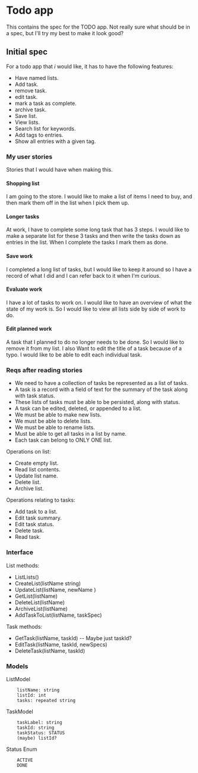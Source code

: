 # Todo app

This contains the spec for the TODO app. Not really sure what should
be in a spec, but I'll try my best to make it look good?

## Initial spec
For a todo app that _i_ would like, it has to have the following
features:
- Have named lists.
- Add task.
- remove task.
- edit task.
- mark a task as complete.
- archive task.
- Save list.
- View lists.
- Search list for keywords.
- Add tags to entries.
- Show all entries with a given tag.

### My user stories
Stories that I would have when making this.

#### Shopping list
I am going to the store. I would like to make a list of items I need
to buy, and then mark them off in the list when I pick them up.

#### Longer tasks
At work, I have to complete some long task that has 3 steps. I would
like to make a separate list for these 3 tasks and then write the
tasks down as entries in the list.  When I complete the tasks I mark
them as done.

#### Save work
I completed a long list of tasks, but I would like to keep it around
so I have a record of what I did and I can refer back to it when I'm
curious.

#### Evaluate work
I have a lot of tasks to work on. I would like to have an overview of
what the state of my work is. So I would like to view all lists side
by side of work to do.

#### Edit planned work
A task that I planned to do no longer needs to be done. So I would
like to remove it from my list. I also Want to edit the title of a
task because of a typo. I would like to be able to edit each
individual task.

### Reqs after reading stories

- We need to have a collection of tasks be represented as a list of tasks.
- A task is a record with a field of text for the summary of the task along with
  task status.
- These lists of tasks must be able to be persisted, along with status.
- A task can be edited, deleted, or appended to a list.
- We must be able to make new lists.
- We must be able to delete lists.
- We must be able to rename lists.
- Must be able to get all tasks in a list by name.
- Each task can belong to ONLY ONE list.

Operations on list:
- Create empty list.
- Read list contents.
- Update list name.
- Delete list.
- Archive list.

Operations relating to tasks:
- Add task to a list.
- Edit task summary.
- Edit task status.
- Delete task.
- Read task.

### Interface

List methods:
- ListLists()
- CreateList(listName string)
- UpdateList(listName, newName )
- GetList(listName)
- DeleteList(listName)
- ArchiveList(listName)
- AddTaskToList(listName, taskSpec)

Task methods:
- GetTask(listName, taskId) -- Maybe just taskId?
- EditTask(listName, taskId, newSpecs)
- DeleteTask(listName, taskId)


### Models
ListModel
```
	listName: string
	listId: int
	tasks: repeated string
```

TaskModel
```
	taskLabel: string
	taskId: string
	taskStatus: STATUS
	(maybe) listId?
```

Status Enum
```
	ACTIVE
	DONE
```
